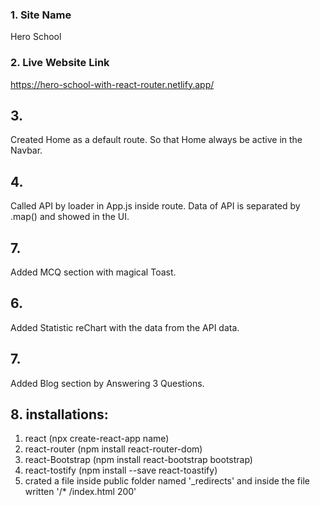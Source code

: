 ### 1. Site Name

Hero School

### 2. Live Website Link

https://hero-school-with-react-router.netlify.app/

## 3.

Created Home as a default route. So that Home always be active in the Navbar.

## 4.

Called API by loader in App.js inside route. Data of API is separated by .map() and showed in the UI.

## 7.

Added MCQ section with magical Toast.

## 6.

Added Statistic reChart with the data from the API data.

## 7.

Added Blog section by Answering 3 Questions.

## 8. installations:

1. react (npx create-react-app name)
2. react-router (npm install react-router-dom)
3. react-Bootstrap (npm install react-bootstrap bootstrap)
4. react-tostify (npm install --save react-toastify)
5. crated a file inside public folder named '\_redirects' and inside the file written '/\* /index.html 200'
